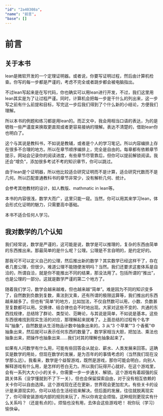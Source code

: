 ```yaml
---
"id": "2a40308a",
"name": "前言",
"base": []
---
```


# 前言

## 关于本书

lean是微软开发的一个定理证明器。或者说，你要写证明过程，然后由计算机检查。你写的每一步都是严谨的，考虑不完全或者跳步都会被电脑指出。

不过lean写起来是在写代码，你也确实可以用lean进行开发，不过，我们这里用lean其实是为了让过程严谨。同时，计算机会把每一步是干什么的列出来，这一步写之前有什么前提和目标，写完这一步后我们得到了个什么新的小结论，方便我们理解。

所以本书的例题和练习都是用lean的。而正文中，我会用相当口语的表达，为的是牺牲一些严谨度来换取更直观或者更容易接纳的理解。表达不清楚的，借助lean你也明白了。

这个与其说是教科书，不如说是教辅，或者是个人的学习笔记。所以内容编排上存在很多不合理的地方。所以在章节顺序编排上，完全是自由的。每章都有依赖章节提示，网站会记录你的阅读进度，有些章节尽管靠后，但你可以提前解锁阅读。我还会“增负”，添加很多考试不考的知识章节，你可以跳过。

由于lean是个证明器，所以他比较适合研究证明而不是计算，适合研究代数而不是几何。所以匹配普通教科书的章节非常少，没有解析几何、统计。

会参考其他教材的设计，如人教版、mathmatic in lean等。

本书的内容很浅，数学大而广，这里只能一窥。当然，你可以用其来学习lean，体会形式化证明的魅力，只需要高中基础。

本书不适合任何人学习。

## 我对数学的几个认知

我们经常说，数学是严谨的，这可能是说，数学是可以推理的，复杂的东西由简单的东西推出来。那最简单的是什么呢？公理。公理是不言自明的，是约定好的。

那我可不可以定义自己的公理，然后推出新的数学？其实数学已经这样干了，存在者几套公理，但很少。难道公理不能随便发明吗？当然。我们还要求这套体系是自洽的，所谓自洽，就是你不能推出不同的结果，那没法用了。包括所谓的“推出”，也是公理的一部分。这就是数学严谨的第二个地方了。

随着我们学习，数学会越来越难，但也越来越“简单”。难是因为不同的知识变多了，自然数到负数到复数，乘法到叉乘，还有所谓的极限运算等，我们推出的东西越来越多了。但也有“简单”的地方，比如加法，不仅自然数可以用，小数、负数甚至复数都可以用。交换律、结合律也会不时地出现。大家对这些不变的、共通的东西找规律，总结除了群论、类型论、范畴论，与其说是简单，不如说是基本。这些东西很难找到现实生活的对应，那理解起来就难了。上面总结的过程有个名字叫“抽象”，自然数是从生活物品计数中抽象出来的，3 从“3 个苹果”“3 个香蕉”中抽象出来，然后就可以表示任何东西的数量了。数学家相当大胆，把加法、乘法也抽象出来，把操作也抽象出来……我们对其的理解也抽象起来了。

如果有人问数学有什么用，可能有些回答会从就业、薪水、人类发展来回答。这确实是数学的用处，但现在数学的发展，是为百年的的事情考虑的（当然我们现在没学那么远）。我看来，数学是个益智游戏，既然是游戏，那你可能会明白，向别人解释游戏有什么用，是怎样的苍白无力。所以我们玩得开心就好。在这个游戏里，会有一系列大大小小的关卡，你需要一步一步通关、解锁。这个游戏有着超强的反跳关体系（没学懂就到不了下一关），但也会保留探索自由，对于没有相互依赖的关卡你可以自由选择。这个游戏现在还在更新，世界观会更加宏大。有些关卡的设计是来源现实的，你可以结合生活经验来解决。但后面的发展，往往就脱离现实了，你可得安装游戏内部的规则来玩了，所以你肯定会烦恼，这种规则更现实有什么关系吗？（还是有点的）。烦恼也没有用，去体会这些游戏吧！
祝你玩（学习）愉快😀。
